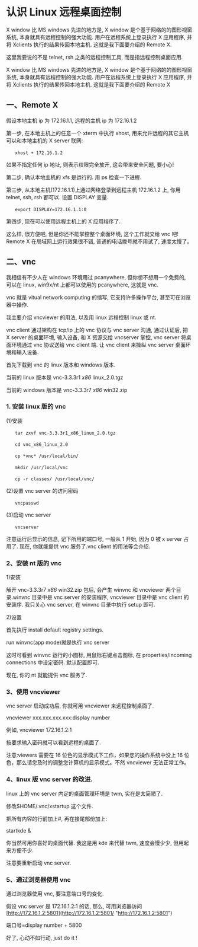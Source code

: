 ---
---

# 认识 Linux 远程桌面控制

X window 比 MS windows 先进的地方是, X window 是个基于网络的的图形视窗系统, 本身就具有远程控制的强大功能. 用户在远程系统上登录执行 X 应用程序, 并将 Xclients 执行的结果传回本地主机. 这就是我下面要介绍的 Remote X.

这里我要说的不是 telnet, rsh 之类的远程控制工具, 而是指远程控制桌面应用.

X window 比 MS windows 先进的地方是, X window 是个基于网络的的图形视窗系统, 本身就具有远程控制的强大功能. 用户在远程系统上登录执行 X 应用程序, 并将 Xclients 执行的结果传回本地主机. 这就是我下面要介绍的 Remote X

## 一、Remote X

假设本地主机 ip 为 172.16.1.1, 远程的主机 ip 为 172.16.1.2

第一步, 在本地主机上的任意一个 xterm 中执行 xhost, 用来允许远程的其它主机可以和本地主机的 X server 联网:

    　　xhost + 172.16.1.2

如果不指定任何 ip 地址, 则表示权限完全放开, 这会带来安全问题, 要小心!

第二步, 确认本地主机的 xfs 是运行的. 用 ps 检查一下进程.

第三步, 从本地主机(172.16.1.1)上通过网络登录到远程主机 172.16.1.2 上, 你用 telnet, ssh, rsh 都可以. 设置 DISPLAY 变量.

    　　export DISPLAY=172.16.1.1:0

第四步, 现在可以使用远程主机上的 X 应用程序了.

这么样, 很方便吧, 但是你还不能掌控整个桌面环境, 这个工作就交给 vnc 吧! Remote X 在局域网上运行效果很不错, 普通的电话拨号就不用试了, 速度太慢了。

## 二、vnc

我相信有不少人在 windows 环境用过 pcanywhere, 但你想不想用一个免费的, 可以在 linux, win9x/nt 上都可以使用的 pcanywhere, 这就是 vnc.

vnc 就是 vitual network computing 的缩写, 它支持许多操作平台, 甚至可在浏览器中操作.

我主要介绍 vncviewer 的用法, 以及用 linux 远程控制 linux 或 nt.

vnc client 通过架构在 tcp/ip 上的 vnc 协议与 vnc server 沟通, 通过认证后, 把 X server 的桌面环境, 输入设备, 和 X 资源交给 vncserver 掌控, vnc server 将桌面环境通过 vnc 协议送给 vnc client 端. 让 vnc client 来操纵 vnc server 桌面环境和输入设备.

首先下载到 vnc 的 linux 版本和 windows 版本.

当前的 linux 版本是 vnc-3.3.3r1 _x86_ linux_2.0.tgz

当前的 windows 版本是 vnc-3.3.3r7 _x86_ win32.zip

### 1. 安装 linux 版的 vnc

(1)安装

    　　tar zxvf vnc-3.3.3r1_x86_linux_2.0.tgz

    　　cd vnc_x86_linux_2.0

    　　cp *vnc* /usr/local/bin/

    　　mkdir /usr/local/vnc

    　　cp -r classes/ /usr/local/vnc/

(2)设置 vnc server 的访问密码

    　　vncpasswd

(3)启动 vnc server

    　　vncserver

注意运行后显示的信息, 记下所用的端口号, 一般从 1 开始, 因为 0 被 x server 占用了. 现在, 你就能提供 vnc 服务了.vnc client 的用法等会介绍.

### 2、安装 nt 版的 vnc

1)安装

解开 vnc-3.3.3r7 _x86_ win32.zip 包后, 会产生 winvnc 和 vncviewer 两个目录.winvnc 目录中是 vnc server 的安装程序, vncviewer 目录中是 vnc client 的安装序. 我只关心 vnc server, 在 winvnc 目录中执行 setup 即可.

2)设置

首先执行 install default registry settings.

run winvnc(app mode)就是执行 vnc server

这时可看到 winvnc 运行的小图标, 用鼠标右键点击图标, 在 properties/incoming connections 中设定密码. 默认配置即可.

现在, 你的 nt 就能提供 vnc 服务了.

### 3、使用 vncviewer

vnc server 启动成功后, 你就可用 vncviewer 来远程控制桌面了.

vncviewer xxx.xxx.xxx.xxx:display number

例如, vncviewer 172.16.1.2:1

按要求输入密码就可以看到远程的桌面了.

注意:viewers 需要在 16 位色的显示模式下工作，如果您的操作系统中没上 16 位色，那么请您及时的调整您计算机的显示模式。不然 vncviewer 无法正常工作。

### 4、linux 版 vnc server 的改进.

linux 上的 vnc server 内定的桌面管理环境是 twm, 实在是太简陋了.

修改\$HOME/.vnc/xstartup 这个文件.

把所有内容的行前加上#, 再在接尾部份加上:

startkde &

你当然可用你喜好的桌面代替. 我这是用 kde 来代替 twm, 速度会慢少少, 但用起来方便不少.

注意要重新启动 vnc server.

### 5、通过浏览器使用 vnc

通过浏览器使用 vnc, 要注意端口号的变化.

假设 vnc server 是 172.16.1.2:1 的话, 那么, 可用浏览器访问[http://172.16.1.2:5801](http://172.16.1.2:5801/ "http://172.16.1.2:5801")

端口号=display number + 5800

好了, 心动不如行动, just do it !
